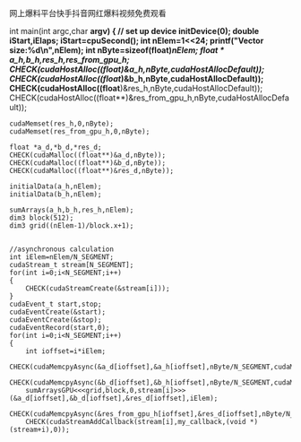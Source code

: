 网上爆料平台快手抖音网红爆料视频免费观看

int main(int argc,char **argv)
{
    // set up device
    initDevice(0);
    double iStart,iElaps;
    iStart=cpuSecond();
    int nElem=1<<24;
    printf("Vector size:%d\n",nElem);
    int nByte=sizeof(float)*nElem;
    float * a_h,*b_h,*res_h,*res_from_gpu_h;
    CHECK(cudaHostAlloc((float**)&a_h,nByte,cudaHostAllocDefault));
    CHECK(cudaHostAlloc((float**)&b_h,nByte,cudaHostAllocDefault));
    CHECK(cudaHostAlloc((float**)&res_h,nByte,cudaHostAllocDefault));
    CHECK(cudaHostAlloc((float**)&res_from_gpu_h,nByte,cudaHostAllocDefault));

    cudaMemset(res_h,0,nByte);
    cudaMemset(res_from_gpu_h,0,nByte);

    float *a_d,*b_d,*res_d;
    CHECK(cudaMalloc((float**)&a_d,nByte));
    CHECK(cudaMalloc((float**)&b_d,nByte));
    CHECK(cudaMalloc((float**)&res_d,nByte));

    initialData(a_h,nElem);
    initialData(b_h,nElem);

    sumArrays(a_h,b_h,res_h,nElem);
    dim3 block(512);
    dim3 grid((nElem-1)/block.x+1);


    //asynchronous calculation
    int iElem=nElem/N_SEGMENT;
    cudaStream_t stream[N_SEGMENT];
    for(int i=0;i<N_SEGMENT;i++)
    {
        CHECK(cudaStreamCreate(&stream[i]));
    }
    cudaEvent_t start,stop;
    cudaEventCreate(&start);
    cudaEventCreate(&stop);
    cudaEventRecord(start,0);
    for(int i=0;i<N_SEGMENT;i++)
    {
        int ioffset=i*iElem;
        CHECK(cudaMemcpyAsync(&a_d[ioffset],&a_h[ioffset],nByte/N_SEGMENT,cudaMemcpyHostToDevice,stream[i]));
        CHECK(cudaMemcpyAsync(&b_d[ioffset],&b_h[ioffset],nByte/N_SEGMENT,cudaMemcpyHostToDevice,stream[i]));
        sumArraysGPU<<<grid,block,0,stream[i]>>>(&a_d[ioffset],&b_d[ioffset],&res_d[ioffset],iElem);
        CHECK(cudaMemcpyAsync(&res_from_gpu_h[ioffset],&res_d[ioffset],nByte/N_SEGMENT,cudaMemcpyDeviceToHost,stream[i]));
        CHECK(cudaStreamAddCallback(stream[i],my_callback,(void *)(stream+i),0));
